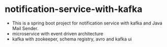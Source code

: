 # notification-service-with-kafka  

- This is a spring boot project for notification service with kafka and Java Mail Sender.
- microservice with event driven architecture  
- kafka with zookeeper, schema registry, avro and kafka ui
